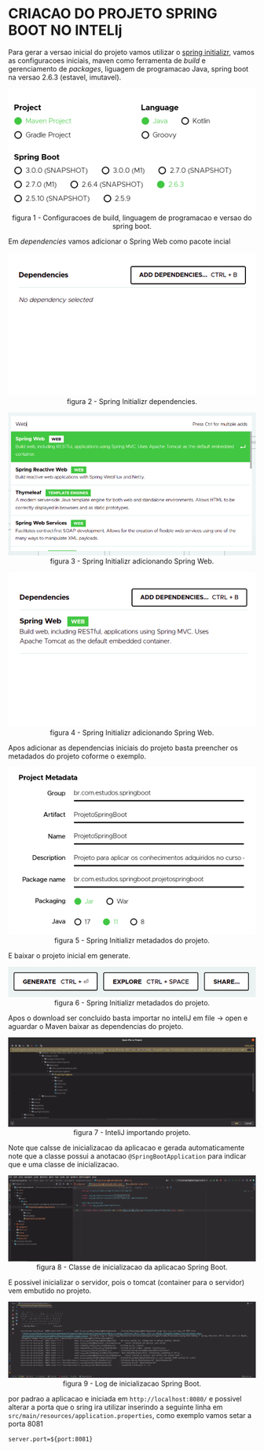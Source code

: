 # __CRIACAO DO PROJETO SPRING BOOT NO INTELIj__

Para gerar a versao inicial do projeto vamos utilizar o [spring initializr](https://start.spring.io/), vamos as configuracoes iniciais, maven como ferramenta de _build_ e gerenciamento de _packages_, liguagem de programacao Java, spring boot na versao 2.6.3 (estavel, imutavel). 

<p align="center">
    <img src="img/config-build-linguagem-versao-spring-boot.png"><br>
    figura 1 - Configuracoes de build, linguagem de programacao e versao do spring boot.
</p>

Em _dependencies_ vamos adicionar o Spring Web como pacote incial


<p align="center">
    <img src="img/spring-initializr-dependencies.png"><br>
    figura 2 - Spring Initializr dependencies.
</p>

<p align="center">
    <img src="img/spring-initializr-adicionando-dependencia.png"><br>
    figura 3 - Spring Initializr adicionando Spring Web.
</p>
<p align="center">
    <img src="img/spring-initializr-dependencies-com-spring-web-adicionado.png"><br>
    figura 4 - Spring Initializr adicionando Spring Web.
</p>

Apos adicionar as dependencias iniciais do projeto basta preencher os metadados do projeto coforme o exemplo.

<p align="center">
    <img src="img/spring-initializr-metadados-projeto.png"><br>
    figura 5 - Spring Initializr metadados do projeto.
</p>

E baixar o projeto inicial em generate.

<p align="center">
    <img src="img/spring-initializr-menu.png"><br>
    figura 6 - Spring Initializr metadados do projeto.
</p>

Apos o download ser concluido basta importar no inteliJ em file -> open e aguardar o Maven baixar as dependencias do projeto.

<p align="center">
    <img src="img/intelij-open-project.png"><br>
    figura 7 - InteliJ importando projeto.
</p>

Note que calsse de inicializacao da aplicacao e gerada automaticamente note que a classe possui a anotacao `@SpringBootApplication` para indicar que e uma classe de inicializacao.

<p align="center">
    <img src="img/spring-boot-classe-de-inicializacao.png"><br>
    figura 8 - Classe de inicializacao da aplicacao Spring Boot.
</p>

E possivel inicializar o servidor, pois o tomcat (container para o servidor) vem embutido no projeto.

<p align="center">
    <img src="img/spring-boot-log-inicializacao.png"><br>
    figura 9 - Log de inicializacao Spring Boot.
</p>

por padrao a aplicacao e iniciada em `http://localhost:8080/` e possivel alterar a porta que o sring ira utilizar inserindo a seguinte linha em `src/main/resources/application.properties`, como exemplo vamos setar a porta 8081

```
server.port=${port:8081}
```














